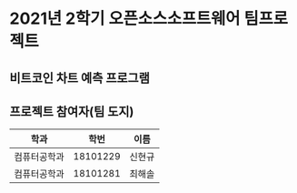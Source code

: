 # 2021년 2학기 오픈소스소프트웨어 팀프로젝트

## 비트코인 차트 예측 프로그램

## 프로젝트 참여자(팀 도지)

| 학과         | 학번     | 이름   |
| ------------ | -------- | ------ |
| 컴퓨터공학과 | 18101229 | 신현규 |
| 컴퓨터공학과 | 18101281 | 최해솔 |
